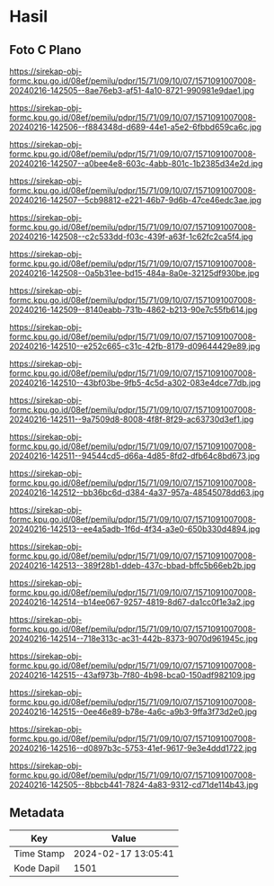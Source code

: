 # Hasil

## Foto C Plano

https://sirekap-obj-formc.kpu.go.id/08ef/pemilu/pdpr/15/71/09/10/07/1571091007008-20240216-142505--8ae76eb3-af51-4a10-8721-990981e9dae1.jpg

https://sirekap-obj-formc.kpu.go.id/08ef/pemilu/pdpr/15/71/09/10/07/1571091007008-20240216-142506--f884348d-d689-44e1-a5e2-6fbbd659ca6c.jpg

https://sirekap-obj-formc.kpu.go.id/08ef/pemilu/pdpr/15/71/09/10/07/1571091007008-20240216-142507--a0bee4e8-603c-4abb-801c-1b2385d34e2d.jpg

https://sirekap-obj-formc.kpu.go.id/08ef/pemilu/pdpr/15/71/09/10/07/1571091007008-20240216-142507--5cb98812-e221-46b7-9d6b-47ce46edc3ae.jpg

https://sirekap-obj-formc.kpu.go.id/08ef/pemilu/pdpr/15/71/09/10/07/1571091007008-20240216-142508--c2c533dd-f03c-439f-a63f-1c62fc2ca5f4.jpg

https://sirekap-obj-formc.kpu.go.id/08ef/pemilu/pdpr/15/71/09/10/07/1571091007008-20240216-142508--0a5b31ee-bd15-484a-8a0e-32125df930be.jpg

https://sirekap-obj-formc.kpu.go.id/08ef/pemilu/pdpr/15/71/09/10/07/1571091007008-20240216-142509--8140eabb-731b-4862-b213-90e7c55fb614.jpg

https://sirekap-obj-formc.kpu.go.id/08ef/pemilu/pdpr/15/71/09/10/07/1571091007008-20240216-142510--e252c665-c31c-42fb-8179-d09644429e89.jpg

https://sirekap-obj-formc.kpu.go.id/08ef/pemilu/pdpr/15/71/09/10/07/1571091007008-20240216-142510--43bf03be-9fb5-4c5d-a302-083e4dce77db.jpg

https://sirekap-obj-formc.kpu.go.id/08ef/pemilu/pdpr/15/71/09/10/07/1571091007008-20240216-142511--9a7509d8-8008-4f8f-8f29-ac63730d3ef1.jpg

https://sirekap-obj-formc.kpu.go.id/08ef/pemilu/pdpr/15/71/09/10/07/1571091007008-20240216-142511--94544cd5-d66a-4d85-8fd2-dfb64c8bd673.jpg

https://sirekap-obj-formc.kpu.go.id/08ef/pemilu/pdpr/15/71/09/10/07/1571091007008-20240216-142512--bb36bc6d-d384-4a37-957a-48545078dd63.jpg

https://sirekap-obj-formc.kpu.go.id/08ef/pemilu/pdpr/15/71/09/10/07/1571091007008-20240216-142513--ee4a5adb-1f6d-4f34-a3e0-650b330d4894.jpg

https://sirekap-obj-formc.kpu.go.id/08ef/pemilu/pdpr/15/71/09/10/07/1571091007008-20240216-142513--389f28b1-ddeb-437c-bbad-bffc5b66eb2b.jpg

https://sirekap-obj-formc.kpu.go.id/08ef/pemilu/pdpr/15/71/09/10/07/1571091007008-20240216-142514--b14ee067-9257-4819-8d67-da1cc0f1e3a2.jpg

https://sirekap-obj-formc.kpu.go.id/08ef/pemilu/pdpr/15/71/09/10/07/1571091007008-20240216-142514--718e313c-ac31-442b-8373-9070d961945c.jpg

https://sirekap-obj-formc.kpu.go.id/08ef/pemilu/pdpr/15/71/09/10/07/1571091007008-20240216-142515--43af973b-7f80-4b98-bca0-150adf982109.jpg

https://sirekap-obj-formc.kpu.go.id/08ef/pemilu/pdpr/15/71/09/10/07/1571091007008-20240216-142515--0ee46e89-b78e-4a6c-a9b3-9ffa3f73d2e0.jpg

https://sirekap-obj-formc.kpu.go.id/08ef/pemilu/pdpr/15/71/09/10/07/1571091007008-20240216-142516--d0897b3c-5753-41ef-9617-9e3e4ddd1722.jpg

https://sirekap-obj-formc.kpu.go.id/08ef/pemilu/pdpr/15/71/09/10/07/1571091007008-20240216-142505--8bbcb441-7824-4a83-9312-cd71de114b43.jpg


## Metadata

| Key        | Value               |
| ---------- | ------------------- |
| Time Stamp | 2024-02-17 13:05:41 |
| Kode Dapil | 1501                |




